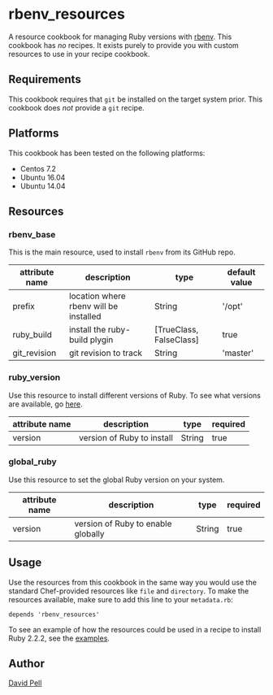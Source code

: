 # rbenv_resources
A resource cookbook for managing Ruby versions with [rbenv](https://github.com/rbenv/rbenv). This cookbook has *no* recipes. It exists purely to provide you with custom resources to use in your recipe cookbook.

## Requirements
This cookbook requires that `git` be installed on the target system prior. This cookbook does *not* provide a `git` recipe.

## Platforms
This cookbook has been tested on the following platforms:

- Centos 7.2
- Ubuntu 16.04
- Ubuntu 14.04

## Resources

### rbenv_base
This is the main resource, used to install `rbenv` from its GitHub repo.

| attribute name | description                            | type                    | default value |
|----------------|----------------------------------------|-------------------------|---------------|
| prefix         | location where rbenv will be installed | String                  | '/opt'        |
| ruby_build     | install the ruby-build plygin          | [TrueClass, FalseClass] | true          |
| git_revision   | git revision to track                  | String                  | 'master'      |


### ruby_version
Use this resource to install different versions of Ruby. To see what versions are available, go [here](https://github.com/rbenv/ruby-build/tree/master/share/ruby-build).

| attribute name | description                | type   | required |
|----------------|----------------------------|--------|----------|
| version        | version of Ruby to install | String | true     |

### global_ruby
Use this resource to set the global Ruby version on your system.

| attribute name | description                        | type   | required |
|----------------|------------------------------------|--------|----------|
| version        | version of Ruby to enable globally | String | true     |

## Usage
Use the resources from this cookbook in the same way you would use the standard Chef-provided resources like `file` and `directory`. To make the resources available, make sure to add this line to your `metadata.rb`:

`depends 'rbenv_resources'`

To see an example of how the resources could be used in a recipe to install Ruby 2.2.2, see the [examples](https://github.com/davidcpell/rbenv_resources/tree/master/examples).

## Author
[David Pell](https://www.github.com/davidcpell)  
